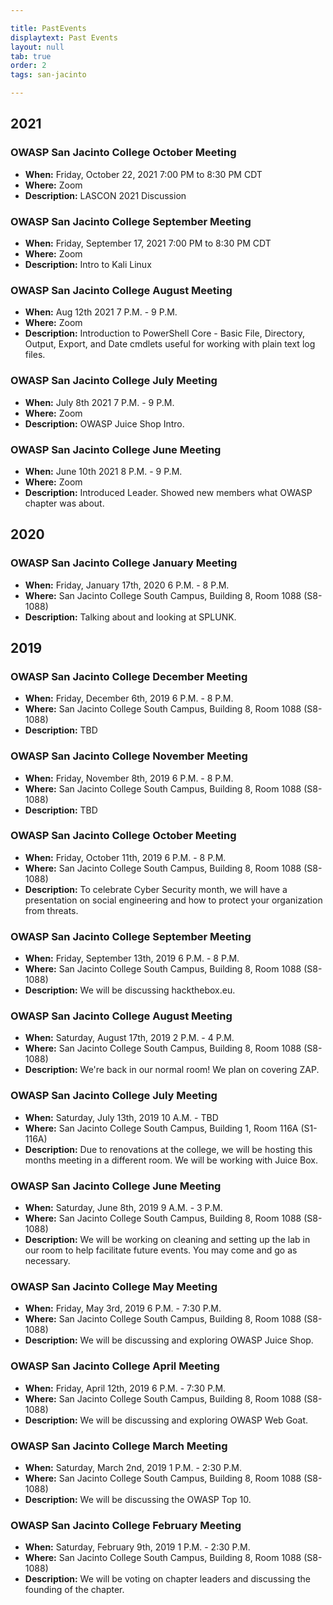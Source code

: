 ```yaml
---

title: PastEvents
displaytext: Past Events
layout: null
tab: true
order: 2
tags: san-jacinto

---
```


## 2021

### OWASP San Jacinto College October Meeting

- **When:** Friday, October 22, 2021 7:00 PM to 8:30 PM CDT
- **Where:** Zoom
- **Description:** LASCON 2021 Discussion

### OWASP San Jacinto College September Meeting

- **When:** Friday, September 17, 2021 7:00 PM to 8:30 PM CDT
- **Where:** Zoom
- **Description:** Intro to Kali Linux

### OWASP San Jacinto College August Meeting

- **When:** Aug 12th 2021 7 P.M. - 9 P.M.
- **Where:** Zoom
- **Description:** Introduction to PowerShell Core - Basic File, Directory, Output, Export, and Date cmdlets useful for working with plain text log files.
### OWASP San Jacinto College July Meeting

- **When:** July 8th 2021 7 P.M. - 9 P.M.
- **Where:** Zoom
- **Description:** OWASP Juice Shop Intro.

### OWASP San Jacinto College June Meeting

- **When:** June 10th 2021 8 P.M. - 9 P.M.
- **Where:** Zoom
- **Description:** Introduced Leader. Showed new members what OWASP chapter was about. 

## 2020

### OWASP San Jacinto College January Meeting

- **When:** Friday, January 17th, 2020  6 P.M. - 8 P.M. 
- **Where:** San Jacinto College South Campus, Building 8, Room 1088 (S8-1088)
- **Description:** Talking about and looking at SPLUNK.

## 2019

### OWASP San Jacinto College December Meeting

- **When:** Friday, December 6th, 2019  6 P.M. - 8 P.M. 
- **Where:** San Jacinto College South Campus, Building 8, Room 1088 (S8-1088)
- **Description:** TBD

### OWASP San Jacinto College November Meeting

- **When:** Friday, November 8th, 2019  6 P.M. - 8 P.M.
- **Where:** San Jacinto College South Campus, Building 8, Room 1088 (S8-1088)
- **Description:** TBD

### OWASP San Jacinto College October Meeting

- **When:** Friday, October 11th, 2019  6 P.M. - 8 P.M. 
- **Where:** San Jacinto College South Campus, Building 8, Room 1088 (S8-1088)
- **Description:** To celebrate Cyber Security month, we will have a presentation on social engineering and how to protect your organization from threats.

### OWASP San Jacinto College September Meeting

- **When:** Friday, September 13th, 2019  6 P.M. - 8 P.M. 
- **Where:** San Jacinto College South Campus, Building 8, Room 1088 (S8-1088)
- **Description:** We will be discussing hackthebox.eu.

### OWASP San Jacinto College August Meeting

- **When:** Saturday, August 17th, 2019  2 P.M. - 4 P.M.
- **Where:** San Jacinto College South Campus, Building 8, Room 1088 (S8-1088)
- **Description:** We're back in our normal room! We plan on covering ZAP.

### OWASP San Jacinto College July Meeting

- **When:** Saturday, July 13th, 2019 10 A.M. - TBD
- **Where:** San Jacinto College South Campus, Building 1, Room 116A (S1-116A)
- **Description:** Due to renovations at the college, we will be hosting this months meeting in a different room. We will be working with Juice Box.

### OWASP San Jacinto College June Meeting

- **When:** Saturday, June 8th, 2019 9 A.M. - 3 P.M. 
- **Where:** San Jacinto College South Campus, Building 8, Room 1088 (S8-1088)
- **Description:** We will be working on cleaning and setting up the lab in our room to help facilitate future events. You may come and go as necessary. 

### OWASP San Jacinto College May Meeting

- **When:** Friday, May 3rd, 2019 6 P.M. - 7:30 P.M.
- **Where:** San Jacinto College South Campus, Building 8, Room 1088 (S8-1088)
- **Description:** We will be discussing and exploring OWASP Juice Shop.

### OWASP San Jacinto College April Meeting

- **When:** Friday, April 12th, 2019 6 P.M. - 7:30 P.M.
- **Where:** San Jacinto College South Campus, Building 8, Room 1088 (S8-1088)
- **Description:** We will be discussing and exploring OWASP Web Goat.

### OWASP San Jacinto College March Meeting

- **When:** Saturday, March 2nd, 2019 1 P.M. - 2:30 P.M.
- **Where:** San Jacinto College South Campus, Building 8, Room 1088 (S8-1088)
- **Description:** We will be discussing the OWASP Top 10.

### OWASP San Jacinto College February Meeting

- **When:** Saturday, February 9th, 2019 1 P.M. - 2:30 P.M.
- **Where:** San Jacinto College South Campus, Building 8, Room 1088 (S8-1088)
- **Description:** We will be voting on chapter leaders and discussing the founding of the chapter.
